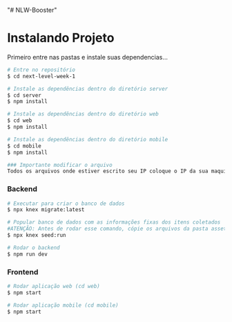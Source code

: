 "# NLW-Booster" 

<h1>Instalando Projeto</h1>
<p>Primeiro entre nas pastas e instale suas dependencias...</p>

```bash
# Entre no repositório
$ cd next-level-week-1

# Instale as dependências dentro do diretório server
$ cd server
$ npm install

# Instale as dependências dentro do diretório web
$ cd web
$ npm install

# Instale as dependências dentro do diretório mobile
$ cd mobile
$ npm install

### Importante modificar o arquivo
Todos os arquivos onde estiver escrito seu IP coloque o IP da sua maquina
```

### Backend
```bash
# Executar para criar o banco de dados
$ npx knex migrate:latest

# Popular banco de dados com as informações fixas dos itens coletados
#ATENÇÃO: Antes de rodar esse comando, cópie os arquivos da pasta assets para a pasta upload do backend
$ npx knex seed:run

# Rodar o backend
$ npm run dev
```
### Frontend
```bash
# Rodar aplicação web (cd web)
$ npm start

# Rodar aplicação mobile (cd mobile)
$ npm start
```
